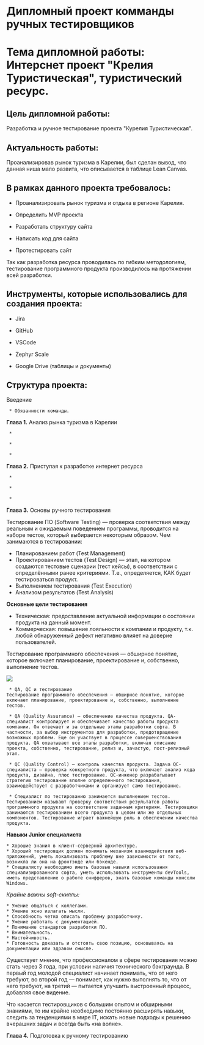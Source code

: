 # Дипломный проект комманды ручных тестировщиков

# Тема дипломной работы: Интерснет проект "Крелия Туристическая", туристический ресурс.

## Цель дипломной работы:

Разработка и ручное тестирование проекта "Курелия Туристическая".

## Актуальность работы:

Проанализировав рынок туризма в Карелии, был сделан вывод, что данная ниша мало развита, что описывается в таблице Lean Canvas.

## В рамках данного проекта требовалось:

* Проанализировать рынок туризма и отдыха в регионе Карелия.

* Определить MVP проекта

* Разработать структуру сайта

* Написать код для сайта

* Протестировать сайт

Так как разработка ресурса проводилась по гибким методологиям, тестирование программного продукта производилось на протяжении всей разработки.

## Инструменты, которые использовались для создания проекта:

* Jira

* GitHub

* VSCode

* Zephyr Scale

* Google Drive (таблицы и документы)


## Структура проекта:
  Введение

     * Обязанности команды.

  **Глава 1.** Анализ рынка туризма в Карелии
   
     * 
  
     *

     *

   **Глава 2.** Приступая к разработке интернет ресурса

     *

     *

     *

   **Глава 3.** Основы ручного тестирования 

   Тестирование ПО (Software Testing) — проверка соответствия между реальным и ожидаемым поведением программы, проводится на наборе тестов, который выбирается некоторым образом. Чем занимаются в тестировании:
  * Планированием работ (Test Management)
  * Проектированием тестов (Test Design) — этап, на котором создаются тестовые сценарии (тест кейсы), в соответствии с определёнными ранее критериями. Т.е., определяется, КАК будет тестироваться продукт.
  * Выполнением тестирования (Test Execution)
  * Анализом результатов (Test Analysis)
  
**Основные цели тестирования**

  * Техническая: предоставление актуальной информации о состоянии продукта на данный момент.
  * Коммерческая: повышение лояльности к компании и продукту, т.к. любой обнаруженный дефект негативно влияет на доверие пользователей.

  Тестирование программного обеспечения — обширное понятие, которое включает планирование, проектирование и, собственно, выполнение тестов.

  ![](../QA,%20QC,%20Testing.jpg)

     * QA, QC и тестирование
    Тестирование программного обеспечения — обширное понятие, которое включает планирование, проектирование и, собственно, выполнение тестов.

     * QA (Quality Assurance) — обеспечение качества продукта. QA-специалист контролирует и обеспечивает качество работы продукта компании. Он отвечает и за отдельные этапы разработки софта. В частности, за выбор инструментов для разработки, предотвращение возможных проблем. Еще он участвует в процессе совершенствования продукта. QA охватывает все этапы разработки, включая описание проекта, собственно, тестирование, релиз и, зачастую, пост-релизный этап.

     * QC (Quality Control) — контроль качества продукта. Задача QC-специалиста — проверка конкретного продукта, что включает анализ кода продукта, дизайна, плюс тестирование. QC-инженер разрабатывает стратегию тестирование вполне определенного тестирования, взаимодействует с разработчиками и организует само тестирование.
  
     * Специалист по тестированию занимается выполнением тестов. Тестированием называют проверку соответствия результатов работы программного продукта на соответствие заданным критериям. Тестировщики занимаются тестированием всего продукта в целом или же отдельных компонентов. Тестирование играет важнейшую роль в обеспечении качества продукта.

  **Навыки Junior специалиста**

    * Хорошие знания в клиент-серверной архитектуре.
    * Хороший тестировщик должен понимать механизм взаимодействия веб-приложений, уметь локализовать проблему вне зависимости от того, возникла ли она на фронтэнде или бэкенде.
    * Специалисту необходимо иметь базовые навыки использования специализированного софта, уметь использовать инструменты devTools, иметь представление о работе снифферов, знать базовые команды консоли Windows. 
  
*Крайне важны soft-скиллы:*

    * Умение общаться с коллегами.
    * Умение ясно излагать мысли.
    * Способность четко описать проблему разработчику.
    * Умение работать с документацией.
    * Понимание стандартов разработки ПО.
    * Внимательность.
    * Настойчивость.
    * Готовность доказать и отстоять свою позицию, основываясь на документации или здравом смысле.

Существует мнение, что профессионалом в сфере тестирования можно стать через 3 года, при условии наличия технического бэкграунда. В первый год молодой специалист начинает понимать, что от него требуют, во второй год — понимает, как нужно выполнять то, что от него требуют, на третий — пытается улучшить выстроенный процесс, добавляя свое видение.

Что касается тестировщиков с большим опытом и обширными знаниями, то им крайне необходимо постоянно расширять навыки, следить за тенденциями в мире IT, искать новые подходы к решению вчерашних задач и всегда быть «на волне».
  
  **Глава 4.** Подготовка к ручному тестированию
  

